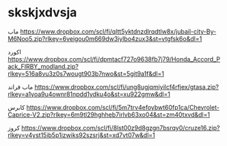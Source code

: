 # skskjxdvsja


ماب
https://www.dropbox.com/scl/fi/qltt5yktdnzdlrqdtlw8x/jubail-city-By-M6Noo5.zip?rlkey=6veigou0m669dw3iylbo4zux3&st=vtgfsk6o&dl=1


اكورد
https://www.dropbox.com/scl/fi/dpmtacf727o9638fb7j79/Honda_Accord_Pack_FIRBY_modland.zip?rlkey=516a8vu3z0s7wougt903b7nwo&st=5git9a1f&dl=1

ماب قراند
https://www.dropbox.com/scl/fi/ung8ugjqmiyilcf4rfjex/gtasa.zip?rlkey=a1yoa9u4ownr81npdd1ydku4o&st=xu922gmw&dl=1

كابرس
https://www.dropbox.com/scl/fi/5m7trv4efoybwt60fp1ca/Chevrolet-Caprice-V2.zip?rlkey=6m9tl29hghheb7irlvb63xo04&st=zm40txvd&dl=1


كروز
https://www.dropbox.com/scl/fi/8lst00z9d8gzgn7bsrqy0/cruze16.zip?rlkey=v4yst15ib5p1izwiks92szsrj&st=xd7vt07w&dl=1

